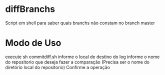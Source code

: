 diffBranchs
===========

Script em shell para saber quais branchs não constam no branch master


Modo de Uso
===========

execute
sh commitdiff.sh
informe o local de destino do log
informe o nome do repositorio que deseja fazer a comparação (Precisa ser o nome do diretório local do repositorio)
Confirme a operação
